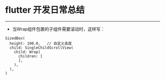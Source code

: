 # flutter 开发日常总结
****
* 当Wrap组件包裹的子组件需要滚动时，这样写：
```
SizedBox(
  height: 100.0,   // 自定义高度
  child: SingleChildScrollView(
    child: Wrap(
      children: [
      ],
    ),
  ),
)


```
